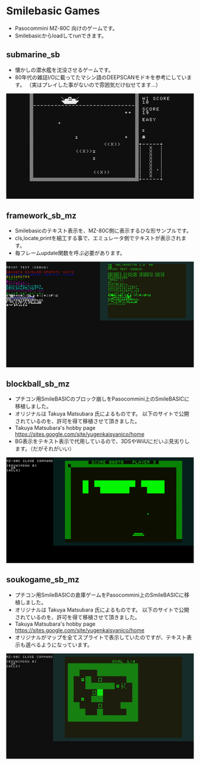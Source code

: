 ﻿# Smilebasic Games
- Pasocommini MZ-80C 向けのゲームです。
- Smilebasicからloadしてrunできます。

## submarine_sb
- 懐かしの潜水艦を沈没させるゲームです。
- 80年代の雑誌I/Oに載ってたマシン語のDEEPSCANモドキを参考にしています。
（実はプレイした事がないので雰囲気だけ似せてます…）
<img src="https://raw.githubusercontent.com/sacokoala/smilebasic_games/master/images/submarine_sb_01.png">

## framework_sb_mz
- Smilebasicのテキスト表示を、MZ-80C側に表示するひな形サンプルです。
- cls,locate,printを細工する事で、エミュレータ側でテキストが表示されます。
- 毎フレームupdate関数を呼ぶ必要があります。
<img src="https://raw.githubusercontent.com/sacokoala/smilebasic_games/master/images/framework_sb_mz_01.png">

## blockball_sb_mz
- プチコン用SmileBASICのブロック崩しをPasocommini上のSmileBASICに移植しました。
- オリジナルは Takuya Matsubara 氏によるものです。
以下のサイトで公開されているのを、許可を得て移植させて頂きました。
- Takuya Matsubara's hobby page
https://sites.google.com/site/yugenkaisyanico/home
- BG表示をテキスト表示で代用しているので、3DSやWiiUにだいぶ見劣りします。（だがそれがいい）
<img src="https://raw.githubusercontent.com/sacokoala/smilebasic_games/master/images/blockball_sb_mz_01.png">

## soukogame_sb_mz
- プチコン用SmileBASICの倉庫ゲームをPasocommini上のSmileBASICに移植しました。
- オリジナルは Takuya Matsubara 氏によるものです。
以下のサイトで公開されているのを、許可を得て移植させて頂きました。
- Takuya Matsubara's hobby page
https://sites.google.com/site/yugenkaisyanico/home
- オリジナルがマップを全てスプライトで表示していたのですが、テキスト表示も選べるようになっています。
<img src="https://raw.githubusercontent.com/sacokoala/smilebasic_games/master/images/soukogame_sb_mz_01.png">
